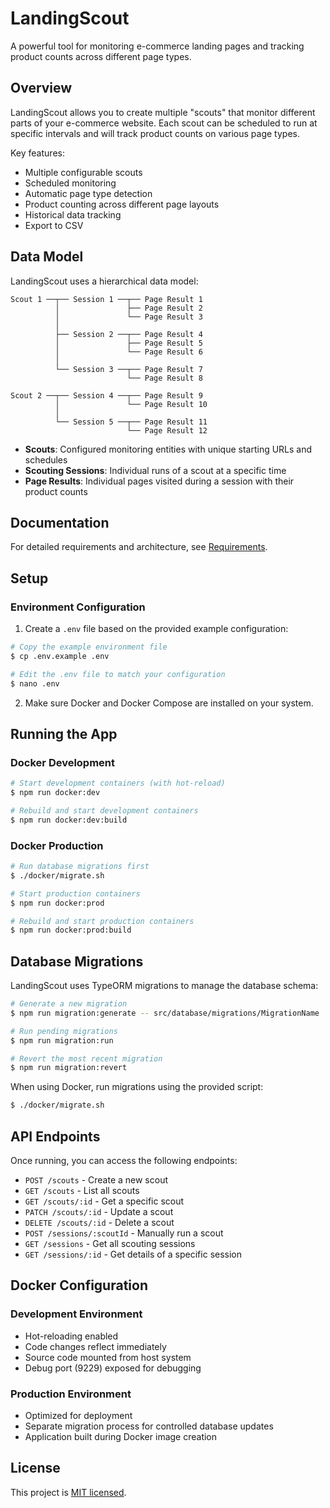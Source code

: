 # LandingScout

A powerful tool for monitoring e-commerce landing pages and tracking product counts across different page types.

## Overview

LandingScout allows you to create multiple "scouts" that monitor different parts of your e-commerce website. Each scout can be scheduled to run at specific intervals and will track product counts on various page types.

Key features:
- Multiple configurable scouts
- Scheduled monitoring
- Automatic page type detection
- Product counting across different page layouts
- Historical data tracking
- Export to CSV

## Data Model

LandingScout uses a hierarchical data model:

```
Scout 1 ──┬── Session 1 ──┬── Page Result 1
          │               ├── Page Result 2
          │               └── Page Result 3
          │
          ├── Session 2 ──┬── Page Result 4
          │               ├── Page Result 5
          │               └── Page Result 6
          │
          └── Session 3 ──┬── Page Result 7
                          └── Page Result 8

Scout 2 ──┬── Session 4 ──┬── Page Result 9
          │               └── Page Result 10
          │
          └── Session 5 ──┬── Page Result 11
                          └── Page Result 12
```

- **Scouts**: Configured monitoring entities with unique starting URLs and schedules
- **Scouting Sessions**: Individual runs of a scout at a specific time
- **Page Results**: Individual pages visited during a session with their product counts

## Documentation

For detailed requirements and architecture, see [Requirements](./docs/requirements.md).

## Setup

### Environment Configuration

1. Create a `.env` file based on the provided example configuration:

```bash
# Copy the example environment file
$ cp .env.example .env

# Edit the .env file to match your configuration
$ nano .env
```

2. Make sure Docker and Docker Compose are installed on your system.

## Running the App

### Docker Development

```bash
# Start development containers (with hot-reload)
$ npm run docker:dev

# Rebuild and start development containers
$ npm run docker:dev:build
```

### Docker Production

```bash
# Run database migrations first
$ ./docker/migrate.sh

# Start production containers
$ npm run docker:prod

# Rebuild and start production containers
$ npm run docker:prod:build
```

## Database Migrations

LandingScout uses TypeORM migrations to manage the database schema:

```bash
# Generate a new migration
$ npm run migration:generate -- src/database/migrations/MigrationName

# Run pending migrations
$ npm run migration:run

# Revert the most recent migration
$ npm run migration:revert
```

When using Docker, run migrations using the provided script:

```bash
$ ./docker/migrate.sh
```

## API Endpoints

Once running, you can access the following endpoints:

- `POST /scouts` - Create a new scout
- `GET /scouts` - List all scouts
- `GET /scouts/:id` - Get a specific scout
- `PATCH /scouts/:id` - Update a scout
- `DELETE /scouts/:id` - Delete a scout
- `POST /sessions/:scoutId` - Manually run a scout
- `GET /sessions` - Get all scouting sessions
- `GET /sessions/:id` - Get details of a specific session

## Docker Configuration

### Development Environment
- Hot-reloading enabled
- Code changes reflect immediately
- Source code mounted from host system
- Debug port (9229) exposed for debugging

### Production Environment
- Optimized for deployment
- Separate migration process for controlled database updates
- Application built during Docker image creation

## License

This project is [MIT licensed](LICENSE).
